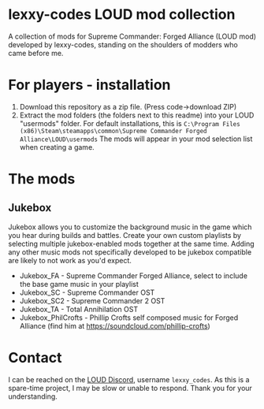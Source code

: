 # lexxy-codes LOUD mod collection
A collection of mods for Supreme Commander: Forged Alliance (LOUD mod) developed by lexxy-codes, standing on the shoulders of modders who came before me.

# For players - installation
1. Download this repository as a zip file. (Press code->download ZIP)
2. Extract the mod folders (the folders next to this readme) into your LOUD "usermods" folder. For default installations, this is `C:\Program Files (x86)\Steam\steamapps\common\Supreme Commander Forged Alliance\LOUD\usermods`
The mods will appear in your mod selection list when creating a game.

# The mods
## Jukebox
Jukebox allows you to customize the background music in the game which you hear during builds and battles. Create your own custom playlists by selecting multiple jukebox-enabled mods together at the same time. Adding any other music mods not specifically developed to be jukebox compatible are likely to not work as you'd expect.
- Jukebox_FA            - Supreme Commander Forged Alliance, select to include the base game music in your playlist
- Jukebox_SC            - Supreme Commander OST
- Jukebox_SC2           - Supreme Commander 2 OST
- Jukebox_TA            - Total Annihilation OST
- Jukebox_PhilCrofts    - Phillip Crofts self composed music for Forged Alliance (find him at https://soundcloud.com/phillip-crofts)

# Contact
I can be reached on the [LOUD Discord](https://discord.com/invite/ZCC6tns6vb), username `lexxy_codes`. As this is a spare-time project, I may be slow or unable to respond. Thank you for your understanding.

